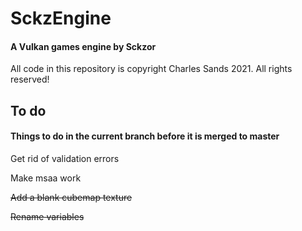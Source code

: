 # SckzEngine

#### A Vulkan games engine by Sckzor

All code in this repository is copyright Charles Sands 2021. All rights reserved!

## To do

#### Things to do in the current branch before it is merged to master

Get rid of validation errors

Make msaa work

~~Add a blank cubemap texture~~

~~Rename variables~~
